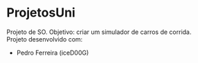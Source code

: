 # ProjetosUni

Projeto de SO. Objetivo: criar um simulador de carros de corrida.
<br>
Projeto desenvolvido com:
<br>
- Pedro Ferreira (iceD00G)
